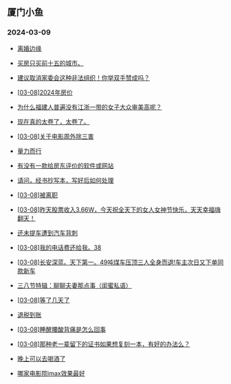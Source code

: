 ## 厦门小鱼 
### 2024-03-09

+ [离婚边缘](http://bbs.xmfish.com/read-htm-tid-18157546.html)

+ [买房只买前十五的城市。](http://bbs.xmfish.com/read-htm-tid-18157436.html)

+ [建议取消家委会这种非法组织！你举双手赞成吗？](http://bbs.xmfish.com/read-htm-tid-18157461.html)

+ [[03-08]2024年房价](http://bbs.xmfish.com/read-htm-tid-18157519.html)

+ [为什么福建人普遍没有江浙一带的女子大众审美高呢？](http://bbs.xmfish.com/read-htm-tid-18157458.html)

+ [现在真的太卷了，太卷了。](http://bbs.xmfish.com/read-htm-tid-18157681.html)

+ [[03-08]关于电影周外除三害](http://bbs.xmfish.com/read-htm-tid-18157521.html)

+ [量力而行](http://bbs.xmfish.com/read-htm-tid-18157617.html)

+ [有没有一款给房东评价的软件或网站](http://bbs.xmfish.com/read-htm-tid-18157471.html)

+ [请问，经书抄写本，写好后如何处理](http://bbs.xmfish.com/read-htm-tid-18157580.html)

+ [[03-08]被离职](http://bbs.xmfish.com/read-htm-tid-18157734.html)

+ [[03-08]昨天股票收入3.66W，今天祝全天下的女人女神节快乐，天天幸福嗨翻天！](http://bbs.xmfish.com/read-htm-tid-18157542.html)

+ [还未提车遭到汽车背刺](http://bbs.xmfish.com/read-htm-tid-18157712.html)

+ [[03-08]我的电话费还给我。38](http://bbs.xmfish.com/read-htm-tid-18157656.html)

+ [[03-08]长安深蓝。天下第一。49吨煤车压顶三人全身而退!车主次日又下单同款新车](http://bbs.xmfish.com/read-htm-tid-18157678.html)

+ [三八节特辑：聊聊夫妻那点事（闺蜜私语）](http://bbs.xmfish.com/read-htm-tid-18157720.html)

+ [[03-08]等了几天了](http://bbs.xmfish.com/read-htm-tid-18157655.html)

+ [退税到账](http://bbs.xmfish.com/read-htm-tid-18157598.html)

+ [[03-08]睡醒腰酸背痛是怎么回事](http://bbs.xmfish.com/read-htm-tid-18157650.html)

+ [[03-08]那种老一辈留下的证书如果想复刻一本，有好的办法么？](http://bbs.xmfish.com/read-htm-tid-18157742.html)

+ [晚上可以去喝酒了](http://bbs.xmfish.com/read-htm-tid-18157624.html)

+ [哪家电影院imax效果最好](http://bbs.xmfish.com/read-htm-tid-18157729.html)


